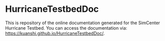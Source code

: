 # HurricaneTestbedDoc

This is repository of the online documentation generated for the SimCenter Hurricane Testbed. You can access the documentation via: https://kuanshi.github.io/HurricaneTestbedDoc/.
